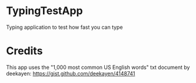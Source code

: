 # TypingTestApp
 Typing application to test how fast you can type

# Credits
 This app uses the "1,000 most common US English words" txt document by deekayen:
https://gist.github.com/deekayen/4148741